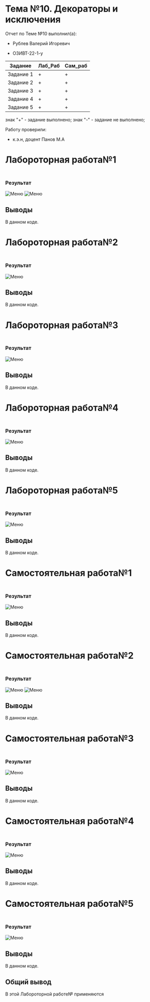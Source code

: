 # Тема №10. Декораторы и исключения

Отчет по Теме №10 выполнил(а):

- Рублев Валерий Игоревич
  
- ОЗИВТ-22-1-у
  
| Задание | Лаб_Раб | Сам_раб |
| ------ | ------ | ------ |
| Задание 1 | + | + |
| Задание 2 | + | + |
| Задание 3 | + | + |
| Задание 4 | + | + |
| Задание 5 | + | + |

знак "+" - задание выполнено; знак "-" - задание не выполнено;

Работу проверили:

- к.э.н, доцент Панов М.А

# Лабороторная работа№1
### 
```python

```
### Результат
![Меню]()
![Меню]()
## Выводы
В данном коде. 


# Лабороторная работа№2
###  
```python

```
### Результат
![Меню]()
## Выводы
В данном коде. 


# Лабороторная работа№3
### 
```python

```
### Результат
![Меню]()
## Выводы
В данном коде. 


# Лабороторная работа№4
### 
```python

```
### Результат
![Меню]()
## Выводы
В данном коде. 


# Лабороторная работа№5
### 
```python

```
### Результат
![Меню]()
## Выводы
В данном коде. 


# Самостоятельная работа№1
### 
 
```python

```
### Результат
![Меню]()
## Выводы
В данном коде.  


# Самостоятельная работа№2
### 

```python

```
### Результат
![Меню]()
![Меню]()
## Выводы
В данном коде. 


# Самостоятельная работа№3
### 

```python

```
### Результат
![Меню]()
## Выводы
В данном коде. 


# Самостоятельная работа№4
### 

```python

```
### Результат
![Меню]()
## Выводы
В данном коде. 



# Самостоятельная работа№5
### 

```python

```
### Результат
![Меню]()
## Выводы
В данном коде. 


## Общий вывод
В этой Лабороторной работе№ применяются
